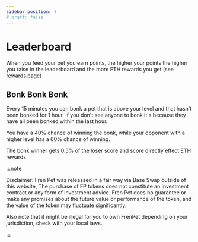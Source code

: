```yaml
---
sidebar_position: 7
# draft: false
---
```


# Leaderboard 

When you feed your pet you earn points, the higher your points the higher you raise in the leaderboard and the more ETH rewards you get (see [rewards page](https://frenpet.xyz/rewards))

## Bonk Bonk Bonk

Every 15 minutes you can bonk a pet that is above your level and that hasn't been bonked for 1 hour. If you don't see anyone to bonk it's because they have all been bonked within the last hour.

You have a 40% chance of winning the bonk, while your opponent with a higher level has a 60% chance of winning.

The bonk winner gets 0.5% of the loser score and score directly effect ETH rewards


:::note

Disclaimer: Fren Pet was releassed in a fair way via Base Swap outside of this website, The purchase of FP tokens does not constitute an investment contract or any form of investment advice. Fren Pet does no guarantee or make any promises about the future value or performance of the token, and the value of the token may fluctuate significantly.

Also note that it might be illegal for you to own FrenPet depending on your jurisdiction, check with your local laws.

:::